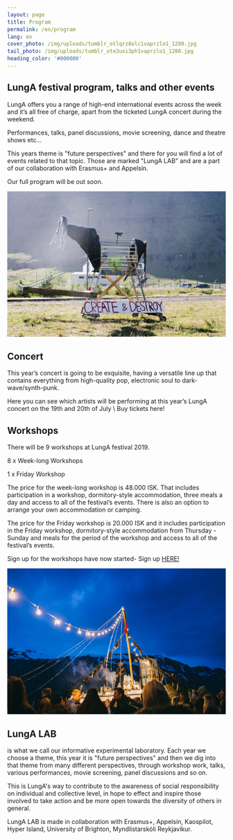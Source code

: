 ```yaml
---
layout: page
title: Program
permalink: /en/program
lang: en
cover_photo: /img/uploads/tumblr_otlqrz8olc1vaprzlo1_1280.jpg
tail_photo: /img/uploads/tumblr_ote3uxi3ph1vaprzlo1_1280.jpg
heading_color: '#000000'
---
```

## LungA festival program, talks and other events

LungA offers you a range of high-end international events across the week and it’s all free of charge, apart from the ticketed LungA concert during the weekend. 

Performances, talks, panel discussions, movie screening, dance and theatre shows etc...

This years theme is "future perspectives" and there for you will find a lot of events related to that topic. Those are marked "LungA LAB" and are a part of our collaboration with Erasmus+ and Appelsín.

Our full program will be out soon. 

![null](/img/uploads/tumblr_otlq9kunnl1vaprzlo1_1280.jpg)

## Concert

This year’s concert is going to be exquisite, having a versatile line up that contains everything from high-quality pop, electronic soul to dark-wave/synth-punk.

Here you can see which artists will be performing at this year’s LungA concert on the 19th and 20th of July \ Buy tickets here!

## Work<wbr>shops

There will be 9 workshops at LungA festival 2019.

8 x Week-long Workshops 

1 x Friday Workshop

The price for the week-long workshop is 48.000 ISK. That includes participation in a workshop, dormitory-style accommodation, three meals a day and access to all of the festival’s events. There is also an option to arrange your own accommodation or camping.

The price for the Friday workshop is 20.000 ISK and it includes participation in the Friday workshop, dormitory-style accommodation from Thursday - Sunday and meals for the period of the workshop and access to all of the festival’s events.  

Sign up for the workshops have now started- Sign up [HERE!](https://podio.com/webforms/22616421/1597324)

![null](/img/uploads/lunga-1-64.jpg)

## LungA LAB

is what we call our informative experimental laboratory. Each year we choose a theme, this year it is "future perspectives" and then we dig into that theme from many different perspectives, through workshop work, talks, various performances, movie screening, panel discussions and so on. 

This is LungA's way to contribute to the awareness of social responsibility on individual and collective level, in hope to effect and inspire those involved to take action and be more open towards the diversity of others in general. 

LungA LAB is made in collaboration with Erasmus+, Appelsín, Kaospilot, Hyper Island, University of Brighton, Myndlistarskóli Reykjavíkur.

